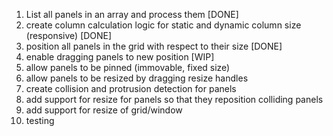 1. List all panels in an array and process them [DONE]
2. create column calculation logic for static and dynamic column size (responsive) [DONE]
3. position all panels in the grid with respect to their size [DONE]
4. enable dragging panels to new position [WIP]
5. allow panels to be pinned (immovable, fixed size)
6. allow panels to be resized by dragging resize handles
7. create collision and protrusion detection for panels
8. add support for resize for panels so that they reposition colliding panels
9. add support for resize of grid/window
10. testing